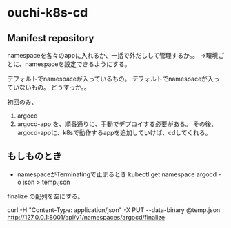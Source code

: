 # ouchi-k8s-cd

## Manifest repository 

namespaceを各々のappに入れるか、一括で外だしして管理するか。。
→環境ごとに、namespaceを設定できるようにする。

デフォルトでnamespaceが入っているもの。
デフォルトでnamespaceが入っていないもの。
どうすっか。。

初回のみ、
1. argocd
2. argocd-app
を、順番通りに、手動でデプロイする必要がある。
その後、argocd-appに、k8sで動作するappを追加していけば、cdしてくれる。



## もしものとき
- namespaceがTerminatingで止まるとき
kubectl get namespace argocd -o json > temp.json

finalize の配列を空にする。
 
curl -H "Content-Type: application/json" -X PUT --data-binary @temp.json http://127.0.0.1:8001/api/v1/namespaces/argocd/finalize
 
 